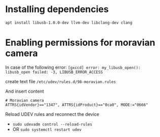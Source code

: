 # Installing dependencies

`apt install libusb-1.0.0-dev llvm-dev libclang-dev clang`

# Enabling permissions for moravian camera

In case of the following error:
`[gxccd] error: my_libusb_open(): libusb_open failed: -3, LIBUSB_ERROR_ACCESS`

create text file `/etc/udev/rules.d/98-moravian.rules`

And insert content
```
# Moravian camera
ATTRS{idVendor}=="1347", ATTRS{idProduct}=="0ca0", MODE:="0666"
```

Reload UDEV rules and reconnect the device

 * `sudo udevadm control --reload-rules`
 * OR `sudo systemctl restart udev`

